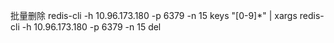 批量删除
redis-cli -h 10.96.173.180 -p 6379 -n 15 keys "[0-9]*" | xargs redis-cli -h 10.96.173.180 -p 6379 -n 15 del
